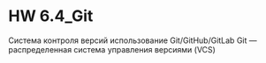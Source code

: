 # HW 6.4_Git
Система контроля версий
использование Git/GitHub/GitLab
Git — распределенная система управления версиями (VCS)
